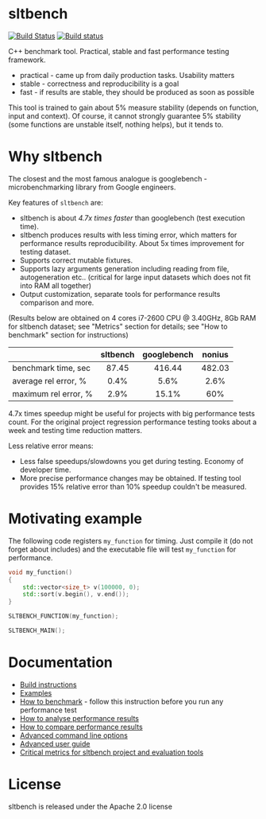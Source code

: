 # sltbench

[![Build Status](https://travis-ci.org/ivafanas/sltbench.svg)](https://travis-ci.org/ivafanas/sltbench)
[![Build status](https://ci.appveyor.com/api/projects/status/s0q3gnqprrqsahda?svg=true)](https://ci.appveyor.com/project/ivafanas/sltbench)

C++ benchmark tool. Practical, stable and fast performance testing framework.
- practical - came up from daily production tasks. Usability matters
- stable - correctness and reproducibility is a goal
- fast - if results are stable, they should be produced as soon as possible

This tool is trained to gain about 5% measure stability (depends on function,
input and context). Of course, it cannot strongly guarantee 5% stability (some
functions are unstable itself, nothing helps), but it tends to.


# Why sltbench

The closest and the most famous analogue is googlebench - microbenchmarking
library from Google engineers.

Key features of `sltbench` are:
* sltbench is about *4.7x times faster* than googlebench (test execution time).
* sltbench produces results with less timing error, which matters for
performance results reproducibility. About 5x times improvement for testing
dataset.
* Supports correct mutable fixtures.
* Supports lazy arguments generation including reading from file,
  autogeneration etc.. (critical for large input datasets which does not fit
  into RAM all together)
* Output customization, separate tools for performance results comparison and
  more.

(Results below are obtained on 4 cores i7-2600 CPU @ 3.40GHz, 8Gb RAM
for sltbench dataset; see "Metrics" section for details; see "How to benchmark"
section for instructions)

|                      |sltbench|googlebench|nonius|
|----------------------|:------:|:---------:|:----:|
| benchmark time, sec  | 87.45  |   416.44  |482.03|
| average rel error, % |  0.4%  |    5.6%   |  2.6%|
| maximum rel error, % |  2.9%  |   15.1%   | 60%  |

4.7x times speedup might be useful for projects with big performance tests count. For the original project regression performance testing tooks about a week and testing time reduction matters.

Less relative error means:
* Less false speedups/slowdowns you get during testing. Economy of developer
  time.
* More precise performance changes may be obtained. If testing tool provides
  15% relative error than 10% speedup couldn't be measured.


# Motivating example

The following code registers `my_function` for timing. Just compile it (do not
forget about includes) and the executable file will test `my_function` for
performance.

```c++
void my_function()
{
	std::vector<size_t> v(100000, 0);
	std::sort(v.begin(), v.end());
}

SLTBENCH_FUNCTION(my_function);

SLTBENCH_MAIN();
```


# Documentation

* [Build instructions](doc/build.md)
* [Examples](doc/examples.md)
* [How to benchmark](doc/howtobenchmark.md) - follow this
  instruction before you run any performance test
* [How to analyse performance results](doc/howto_analyze_results.md)
* [How to compare performance results](doc/compare_results.md)
* [Advanced command line options](doc/commandlineoptions.md)
* [Advanced user guide](doc/advanced_user_guide.md)
* [Critical metrics for sltbench project and evaluation tools](tools/metrics/README.md)


# License

sltbench is released under the Apache 2.0 license
